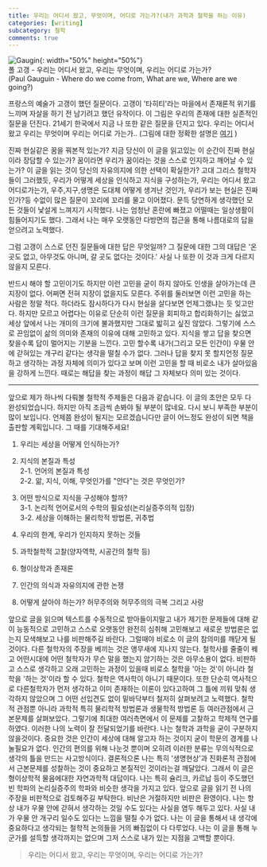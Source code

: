 ```yaml
---
title: 우리는 어디서 왔고, 무엇이며, 어디로 가는가?(내가 과학과 철학을 하는 이유)
categories: [writing]
subcategory: 철학
comments: true
---
```


![Gaugin](https://github.com/user-attachments/assets/9c8e120b-fe4a-4634-9da5-a5af03b891d4){: width="50%" height="50%"}  
폴 고갱 - 우리는 어디서 왔고, 우리는 무엇이며, 우리는 어디로 가는가?  
(Paul Gauguin - Where do we come from, What are we, Where are we going?)


프랑스의 예술가 고갱이 했던 질문이다. 고갱이 '타히티'라는 마을에서 존재론적 위기를 느끼며 자살을 하기 전 남기려고 했던 유작이다. 이 그림은 우리의 존재에 대한 실존적인 질문을 던진다. 21세기 한국에서 지금 나 또한 같은 질문을 던지고 있다. 우리는 어디서 왔고 우리는 무엇이며 우리는 어디로 가는가..
(그림에 대한 정확한 설명은 [여기](https://collections.mfa.org/objects/32558) )

진짜 현실같은 꿈을 꿔본적 있는가? 지금 당신이 이 글을 읽고있는 이 순간이 진짜 현실이라 장담할 수 있는가? 꿈이라면 우리가 꿈이라는 것을 스스로 인지하고 깨어날 수 있는가? 이 글을 읽는 것이 당신의 자유의지에 의한 선택이 확실한가?
고대 그리스 철학자들이 그러했듯, 우리가 어떻게 세상을 인식하고 지식을 구성하는가, 우리는 어디서 왔고 어디로가는가, 우주,지구,생명은 도대체 어떻게 생겨난 것인가, 우리가 보는 현실은 진짜인가?등 수없이 많은 질문이 꼬리에 꼬리를 물고 이어졌다. 문득 당연하게 생각했던 모든 것들이 낯설게 느껴지기 시작했다. 나는 엄청난 혼란에 빠졌고 어떨때는 일상생활이 힘들어지기도 했다. 그래서 나는 매우 오랫동안 다방면의 접근을 통해 나름대로의 답을 얻으려고 노력했다. 

그럼 고갱이 스스로 던진 질문들에 대한 답은 무엇일까? 
그 질문에 대한 그의 대답은 '온 곳도 없고, 아무것도 아니며, 갈 곳도 없다는 것이다.'
사실 나 또한 이 것과 크게 다르지 않을지 모른다.

반드시 해야 할 고민이기도 하지만 이런 고민을 굳이 하지 않아도 인생을 살아가는데 큰 지장이 없다. 어쩌면 전혀 지장이 없을지도 모른다. 주위를 둘러보면 이런 고민을 하는 사람은 정말 적다. 하더라도 잠시하다가 다시 현실을 살다보면 언제그랬냐는 듯 잊고만다. 하지만 모르고 어렵다는 이유로 단순히 이런 질문을 회피하고 합리화하기는 싫었고 세상 앞에서 나는 개미의 크기에 불과했지만 그대로 밟히고 싶진 않았다. 그렇기에 스스로 끈임없이 삶의 의미와 존재의 이유에 대해 고민하고 있다. 지식을 쌓고 답을 찾으면 찾을수록 답이 멀어지는 기분을 느낀다. 고민 할수록 내가(그리고 모든 인간이) 우물 안에 갇혀있는 개구리 같다는 생각을 떨칠 수가 없다. 그러나 답을 찾지 못 할지언정 질문하고 생각하는 과정 자체에 의미가 있다고 보며 이런 고민을 할 때 비로소 내가 살아있음을 강하게 느낀다. 때로는 해답을 찾는 과정이 해답 그 자체보다 의미 있는 것이다.

----
앞으로 제가 하나씩 다뤄볼 철학적 주제들은 다음과 같습니다. 이 글의 초안은 모두 다 완성되었습니다. 하지만 아직 조금씩 손봐야 될 부분이 많네요. 다시 보니 부족한 부분이 많이 보입니다. 언제쯤 완성이 될지는 모르겠습니다만 글이 어느정도 완성이 되면 책을 출판할 계획입니다. 그 때를 기대해주세요!

1. 우리는 세상을 어떻게 인식하는가?

2. 지식의 본질과 특성  
    2-1. 언어의 본질과 특성  
    2-2. 앎, 지식, 이해, 무엇인가를 "안다"는 것은 무엇인가?

3. 어떤 방식으로 지식을 구성해야 할까?  
    3-1. 논리적 언어로서의 수학의 필요성(논리실증주의적 입장)  
    3-2. 세상을 이해하는 물리학적 방법론, 귀추법

4. 우리의 한계, 우리가 인지하지 못하는 것들

5. 과학철학적 고찰(양자역학, 시공간의 철학 등)

6. 형이상학과 존재론

7. 인간의 의식과 자유의지에 관한 논쟁

8. 어떻게 살아야 하는가? 허무주의와 허무주의의 극복 그리고 사랑

앞으로 글을 읽으며 텍스트를 수동적으로 받아들이지말고 내가 제기한 문제들에 대해 같이 능동적으로 고민하고 스스로 오랫동안 완전히 심취해 고민해보고 새로운 방법론은 없는지 모색해보고 나를 비판해주길 바란다. 그럴때야 비로소 이 글의 참의미를 깨닫게 될것이다. 다른 철학자의 주장을 베끼는 것은 앵무새에 지나지 않는다. 철학사를 줄줄이 꿰고 어떤시대에 어떤 철학자가 무슨 말을 했는지 암기하는 것은 아무소용이 없다. 비판하고 스스로 생각하고 오래 고민하는 과정이 있을때 비로소 철학을 '아는 것'이 아니라 철학을 '하는 것'이라 할 수 있다. 철학은 역사학이 아니기 때문이다. 
또한 단순히 역사적으로 다른철학자가 먼저 생각하고 이미 존재하는 이론이 있다고하여 그 틀에 끼워 맞춰 생각하지 않았으며 그 어떤 선입견도 없이 밑바닥부터 철저히 살펴보려고 노력했다. 철학적 관점뿐 아니라 과학적 특히 물리학적 방법론과 생물학적 방법론 등 여러관점에서 근본문제를 살펴보았다. 그렇기에 최대한 여러측면에서 이 문제를 고찰하고 학제적 연구를 하였다. 이러한 나의 노력이 잘 전달되었기를 바란다. 나는 철학과 과학을 굳이 구분하지 않을것이다. 중요한 것은 인간이 세상에 대해 알고자 하는 것이지 굳이 학문의 경계를 나눌필요가 없다. 인간의 편의를 위해 나눈것 뿐이며 오히려 이러한 분류는 무의식적으로 생각의 틀을 만드는 사고방식이다. 
결론적으론 나는 특히 '생명현상'과 진화론적 관점에서 근본문제를 성찰하는 것이 중요하고 본질적인 것이라는걸 깨달았다. 그래서 이 글은 형이상학적 물음에대한 자연과학적 대답이다. 나는 특히 슐리크, 카르납 등이 주도했던 빈 학파의 논리실증주의 학파와 비슷한 생각을 가지고 있다.
앞으로 글을 읽기 전 나의 주장을 비판적으로 검토해주길 부탁한다. 비난은 거절하지만 비판은 환영이다. 나는 항상 내가 우물 안에 갇혀서 생각하는 것일 수도 있다는 사실을 염두 해두고 있다. 사실 내가 우물 안 개구리 일수도 있다는 느낌을 떨칠 수가 없다.
나는 이 글을 통해서 내 생각에 중요하다고 생각되는 철학적 논의들을 거의 빠짐없이 다 다루었다. 나는 이 글을 통해 누군가를 설득할 생각까지는 없으며 그저 스스로 내가 있는 지점을 고백할 뿐이다.

> 우리는 어디서 왔고, 우리는 무엇이며, 우리는 어디로 가는가? 



